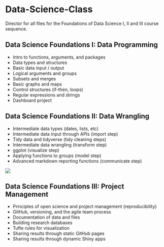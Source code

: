 # Data-Science-Class

Director for all files for the Foundations of Data Science I, II and III course sequence.

## Data Science Foundations I: Data Programming

*	Intro to functions, arguments, and packages  
*	Data types and structures  
*	Basic data input / output  
*	Logical arguments and groups  
*	Subsets and merges  
*	Basic graphs and maps 
*	Control structures (if-then, loops) 
*	Regular expressions and strings 
*	Dashboard project 



## Data Science Foundations II: Data Wrangling

*	Intermediate data types (dates, lists, etc) 
*	Intermediate data input through APIs (import step) 
*	Tidy data and tidyverse (tidy cleaning steps) 
*	Intermediate data wrangling (transform step) 
*	ggplot (visualize step)  
*	Applying functions to groups (model step) 
*	Advanced markdown reporting functions (communicate step) 

![](http://r4ds.had.co.nz/diagrams/data-science-wrangle.png) 


## Data Science Foundations III: Project Management

*	Principles of open science and project management (reproducibility) 
*	GitHub, versioning, and the agile team process 
*	Documentation of data and files 
*	Building research databases 
*	Tufte rules for visualization 
*	Sharing results through static GitHub pages 
*	Sharing results through dynamic Shiny apps 

